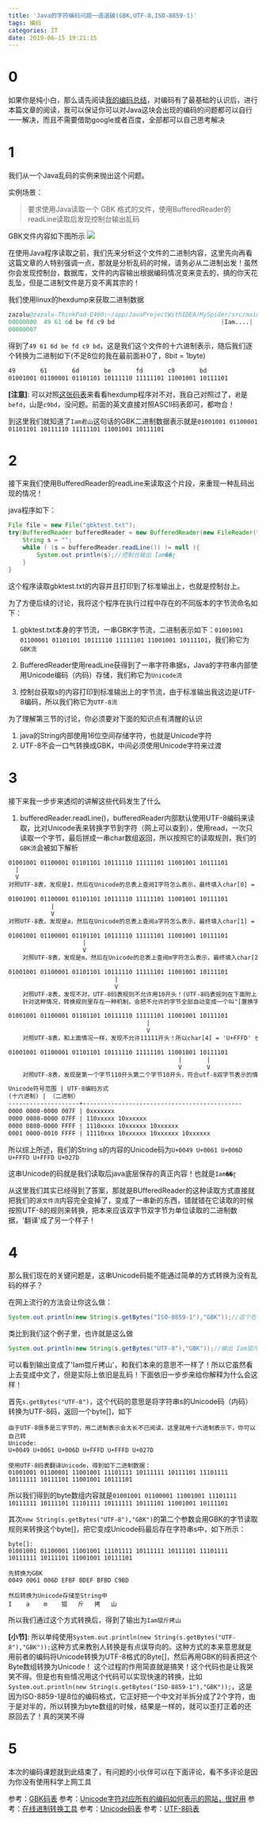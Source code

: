 ```yaml
---
title: 'Java的字符编码问题一语道破(GBK,UTF-8,ISO-8859-1)'
tags: 编码
categories: IT
date: 2019-06-15 19:21:15
---
```


# 0

如果你是纯小白，那么请先阅读[我的编码总结](https://zazalu.space/2019/04/24/%E6%88%91%E7%9A%84%E5%AD%97%E7%AC%A6%E7%BC%96%E7%A0%81%E6%80%BB%E7%BB%93/)，对编码有了最基础的认识后，进行本篇文章的阅读，我可以保证你可以对Java这块会出现的编码的问题都可以自行一一解决，而且不需要借助google或者百度，全部都可以自己思考解决

# 1 

我们从一个Java乱码的实例来抛出这个问题。

实例场景：
>要求使用Java读取一个 GBK 格式的文件，使用BufferedReader的readLine读取后发现控制台输出乱码

GBK文件内容如下图所示
<img src="/images/tmpImage/Java_Character_1.png">

在使用Java程序读取之前，我们先来分析这个文件的二进制内容，这里先向再看这篇文章的人特别强调一点，那就是分析乱码的时候，请务必从二进制出发！虽然你会发现控制台，数据库，文件的内容输出根据编码情况变来变去的，搞的你天花乱坠，但是二进制文件是万变不离其宗的！

我们使用linux的hexdump来获取二进制数据
```s
zazalu@zazalu-ThinkPad-E480:~/app/JavaProjectWithIDEA/MySpider/src/main/resources$ hd gbktest.txt 
00000000  49 61 6d be fd c9 bd                              |Iam....|
00000007
```

得到了`49 61 6d be fd c9 bd`，这是我们这个文件的十六进制表示，随后我们逐个转换为二进制如下(不足8位的我在最前面补0了，8bit = 1byte)
```txt
49       61       6d       be       fd       c9       bd 
01001001 01100001 01101101 10111110 11111101 11001001 10111101 
```
**[注意]**: 可以对照[这张码表](http://tools.jb51.net/table/gbk_table)来看看hexdump程序对不对，我自己对照过了，`君`是`befd`，山是`c9bd`，没问题。前面的英文直接对照ASCII码表即可，都吻合！

到这里我们就知道了`Iam君山`这句话的GBK二进制数据表示就是`01001001 01100001 01101101 10111110 11111101 11001001 10111101`

# 2

接下来我们使用BufferedReader的readLine来读取这个片段，来重现一种乱码出现的情况！

java程序如下：
```java
File file = new File("gbktest.txt");
try(BufferedReader bufferedReader = new BufferedReader(new FileReader(file))){
    String s = "";
    while ( (s = bufferedReader.readLine()) != null ){
        System.out.println(s);//控制台输出 Iam��ɽ
    }
}
```

这个程序读取gbktest.txt的内容并且打印到了标准输出上，也就是控制台上。

为了方便后续的讨论，我将这个程序在执行过程中存在的不同版本的字节流命名如下：
1. gbktest.txt本身的字节流，一串GBK字节流，二进制表示如下：`01001001 01100001 01101101 10111110 11111101 11001001 10111101`，我们称它为`GBK流`

2. BufferedReader使用readLine获得到了一串字符串据s，Java的字符串内部使用Unicode编码（内码）存储，我们称它为`Unicode流`

3. 控制台获取s的内容打印到标准输出上的字节流，由于标准输出我这边是UTF-8编码，所以我们称它为`UTF-8流`

为了理解第三节的讨论，你必须要对下面的知识点有清醒的认识

1. java的String内部使用16位空间存储字符，也就是Unicode字符
2. UTF-8不会一口气转换成GBK，中间必须使用Unicode字符来过渡

# 3

接下来我一步步来透彻的讲解这些代码发生了什么

1. bufferedReader.readLine()，bufferedReader内部默认使用UTF-8编码来读取，比对Unicode表来转换字节到字符（网上可以查到），使用read，一次只读取一个字节，最后拼成一串char数组返回，所以按照它的读取规则，我们的`GBK流`会被如下解析

```txt
01001001 01100001 01101101 10111110 11111101 11001001 10111101
  |
  V
对照UTF-8表，发现是I，然后在Unicode的总表上查阅I字符怎么表示，最终填入char[0] = 'U+0049' 也就是'I'

01001001 01100001 01101101 10111110 11111101 11001001 10111101
            |
            V
对照UTF-8表，发现是a，然后在Unicode的总表上查阅a字符怎么表示，最终填入char[1] = 'U+0061' 也就是'a'

01001001 01100001 01101101 10111110 11111101 11001001 10111101
                     |
                     V
    对照UTF-8表，发现是m，然后在Unicode的总表上查阅m字符怎么表示，最终填入char[2] = 'U+006D' 也就是'm'

01001001 01100001 01101101 10111110 11111101 11001001 10111101
                              |
                              V
    对照UTF-8表，发现不对，UTF-8码表规则不允许用10开头！(UTF-8码表规则在下面附上，请自己比对)
    针对这种情况，转换规则里存在一种机制，会把不允许的字节全部自动变成一个叫"[置换字符](https://en.wikipedia.org/wiki/Specials_(Unicode_block)#Replacement_character"的东西！UTF-8的置换字符为�，在Unicode总表上查出来，所以char[3] = 'U+FFFD' 也就是'�'

01001001 01100001 01101101 10111110 11111101 11001001 10111101
                                       |
                                       V
    对照UTF-8表，和上面情况一样，发现不允许11111开头！所以char[4] = 'U+FFFD' 也就是'�'

01001001 01100001 01101101 10111110 11111101 11001001 10111101
                                                |       |
                                                V       V
    对照UTF-8表，发现是第一个字节110开头第二个字节10开头，符合utf-8双字节表示的情况！所以一口气读取2个字节，转换成Unicode码为`U+027D`.所以char[5] = 'U+027D' 也就是'ɽ'

```
```txt
Unicode符号范围 | UTF-8编码方式
(十六进制) | （二进制）
--------------------+---------------------------------------------
0000 0000-0000 007F | 0xxxxxxx
0000 0080-0000 07FF | 110xxxxx 10xxxxxx
0000 0800-0000 FFFF | 1110xxxx 10xxxxxx 10xxxxxx
0001 0000-0010 FFFF | 11110xxx 10xxxxxx 10xxxxxx 10xxxxxx
```

所以综上所述，我们的String s的内容的Unicode码为`U+0049 U+0061 U+006D U+FFFD U+FFFD U+027D`

这串Unicode的码就是我们读取后java底层保存的真正内容！也就是`Iam��ɽ`

从这里我们其实已经得到了答案，那就是BUfferedReader的这种读取方式直接就把我们的`源文件流`内容完全变掉了，变成了一串新的东西，错就错在它读取的时候按照UTF-8的规则来转换，把本来应该双字节双字节为单位读取的二进制数据，'翻译'成了另一个样子！

# 4

那么我们现在的关键问题是，这串Unicode码能不能通过简单的方式转换为没有乱码的样子？

在网上流行的方法会让你这么做：
```java
System.out.println(new String(s.getBytes("ISO-8859-1"),"GBK"));//这个在一些例子里可以成功实现快速转换，但是在我们这个例子是行不通的！为什么？下面解释
```

类比到我们这个例子里，也许就是这么做
```java
System.out.println(new String(s.getBytes("UTF-8"),"GBK"));//输出 Iam锟斤拷山
```

可以看到输出变成了'Iam锟斤拷山'，和我们本来的意思不一样了！所以它虽然看上去变成中文了，但是实际上依旧是乱码！下面依旧一步步来给你解释为什么会这样！

首先`s.getBytes("UTF-8")`，这个代码的意思是将字符串s的Unicode码（内码）转换为UTF-8码，返回一个byte[]，如下
```
由于UTF-8很多是三字节的，用二进制表示会太长不已阅读，这里就用十六进制表示下，你可以自己转
Unicode:
U+0049 U+0061 U+006D U+FFFD U+FFFD U+027D

使用UTF-8码表翻译Unicode，得到如下二进制数据：
01001001 01100001 11001001 11101111 10111111 10111101 11101111 10111111 10111101 11001001 10111101
```
所以我们得到的byte数组内容就是`01001001 01100001 11001001 11101111 10111111 10111101 11101111 10111111 10111101 11001001 10111101`

其次`new String(s.getBytes("UTF-8"),"GBK")`的第二个参数会用GBK的字节读取规则来转换这个byte[]，把它变成Unicode码最后存在字符串s中，如下所示：
```
byte[]:
01001001 01100001 11001001 11101111 10111111 10111101 11101111 10111111 10111101 11001001 10111101

先转换为GBK
0049 0061 006D EFBF BDEF BFBD C9BD

然后转换为Unicode存储至String中
I    a    m    锟   斤   拷   山
```

所以我们通过这个方式转换后，得到了输出为`Iam锟斤拷山`

**[小节]**: 所以单纯使用`System.out.println(new String(s.getBytes("UTF-8"),"GBK"));`这种方式来教别人转换是有点误导向的。这种方式的本来意思就是用前者的编码将Unicode转换为UTF-8格式的Byte[]，然后再用GBK的码表把这个Byte数组转换为Unicode！ 这个过程的作用简直就是搞笑！这个代码也是让我哭笑不得。但是也有些情况用这个代码可以实现快速的转换，比如`System.out.println(new String(s.getBytes("ISO-8859-1"),"GBK"));`，这是因为ISO-8859-1是8位的编码格式，它正好把一个中文对半拆分成了2个字符，由于是对半的，所以转换为byte数组的时候，结果是一样的，就可以歪打正着的还原回去了！真的哭笑不得

# 5

本次的编码课题就到此结束了，有问题的小伙伴可以在下面评论，看不多评论是因为你没有使用科学上网工具

参考：[GBK码表](http://tools.jb51.net/table/gbk_table)
参考：[Unicode字符对应所有的编码如何表示的网站，很好用](https://www.fileformat.info/info/unicode/char/fffd/index.htm)
参考：[在线进制转换工具](https://tool.oschina.net/hexconvert)
参考：[Unicode码表](https://zh.wikibooks.org/wiki/Unicode/%E5%AD%97%E7%AC%A6%E5%8F%82%E8%80%83/0000-0FFF)
参考：[UTF-8码表](https://en.wikipedia.org/wiki/UTF-8)

